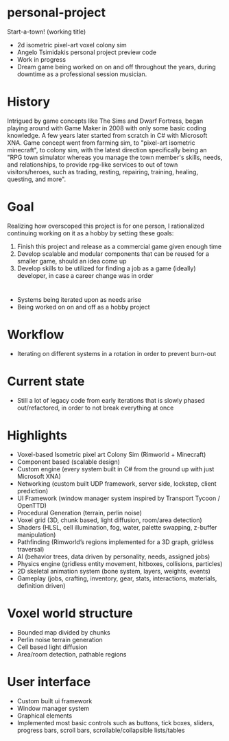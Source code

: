 # personal-project
 Start-a-town! (working title)
* 2d isometric pixel-art voxel colony sim
* Angelo Tsimidakis personal project preview code
* Work in progress
* Dream game being worked on on and off throughout the years, during downtime as a professional session musician.
# History
Intrigued by game concepts like The Sims and Dwarf Fortress, began playing around with Game Maker in 2008 with only some basic coding knowledge. A few years later started from scratch in C# with Microsoft XNA. Game concept went from farming sim, to "pixel-art isometric minecraft", to colony sim, with the latest direction specifically being an "RPG town simulator whereas you manage the town member's skills, needs, and relationships, to provide rpg-like services to out of town visitors/heroes, such as trading, resting, repairing, training, healing, questing, and more".

# Goal
Realizing how overscoped this project is for one person, I rationalized continuing working on it as a hobby by setting these goals: 
1. Finish this project and release as a commercial game given enough time
2. Develop scalable and modular components that can be reused for a smaller game, should an idea come up
3. Develop skills to be utilized for finding a job as a game (ideally) developer, in case a career change was in order

#
* Systems being iterated upon as needs arise
* Being worked on on and off as a hobby project

# Workflow
* Iterating on different systems in a rotation in order to prevent burn-out

# Current state
* Still a lot of legacy code from early iterations that is slowly phased out/refactored, in order to not break everything at once

# Highlights
* Voxel-based Isometric pixel art Colony Sim (Rimworld + Minecraft)
* Component based (scalable design)
* Custom engine (every system built in C# from the ground up with just Microsoft XNA)
* Networking (custom built UDP framework, server side, lockstep, client prediction)
* UI Framework (window manager system inspired by Transport Tycoon / OpenTTD)
* Procedural Generation (terrain, perlin noise)
* Voxel grid (3D, chunk based, light diffusion, room/area detection)
* Shaders (HLSL, cell illumination, fog, water, palette swapping, z-buffer manipulation)
* Pathfinding (Rimworld’s regions implemented for a 3D graph, gridless traversal)
* AI (behavior trees, data driven by personality, needs, assigned jobs)
* Physics engine (gridless entity movement, hitboxes, collisions, particles)
* 2D skeletal animation system (bone system, layers, weights, events)
* Gameplay (jobs, crafting, inventory, gear, stats, interactions, materials, definition driven)

# Voxel world structure
* Bounded map divided by chunks
* Perlin noise terrain generation
* Cell based light diffusion
* Area/room detection, pathable regions

# User interface
* Custom built ui framework
* Window manager system
* Graphical elements
* Implemented most basic controls such as buttons, tick boxes, sliders, progress bars, scroll bars, scrollable/collapsible lists/tables


